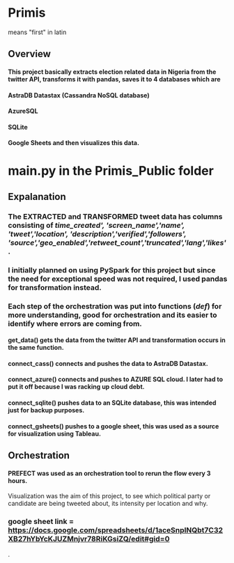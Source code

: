 # Primis 
means "first" in latin


## Overview
#### This project basically extracts election related data in Nigeria from the twitter API, transforms it with pandas, saves it to 4 databases which are
#### AstraDB Datastax (Cassandra NoSQL database)
#### AzureSQL 
#### SQLite 
#### Google Sheets and then visualizes this data.

# main.py in the Primis_Public folder

## Expalanation
### The EXTRACTED and TRANSFORMED tweet data has columns consisting of _time_created', 'screen_name','name', 'tweet','location', 'description','verified','followers', 'source','geo_enabled','retweet_count','truncated','lang','likes'_.
### I initially planned on using PySpark for this project but since the need for exceptional speed was not required, I used pandas for transformation instead.

### Each step of the orchestration was put into functions (_def_) for more understanding, good for orchestration and its easier to identify where errors are coming from.
#### get_data() gets the data from the twitter API and transformation occurs in the same function.
#### connect_cass() connects and pushes the data to AstraDB Datastax.
#### connect_azure() connects and pushes to AZURE SQL cloud. I later had to put it off because I was racking up cloud debt.
#### connect_sqlite() pushes data to an SQLite database, this was intended just for backup purposes.
#### connect_gsheets() pushes to a google sheet, this was used as a source for visualization using Tableau.

## Orchestration
#### PREFECT was used as an orchestration tool to rerun the flow every 3 hours.

Visualization was the aim of this project, to see which political party or candidate are being tweeted about, its intensity per location and why.

### google sheet link = https://docs.google.com/spreadsheets/d/1aceSnpINQbt7C32XB27hYbYcKJUZMnjvr78RiKGsiZQ/edit#gid=0



.
